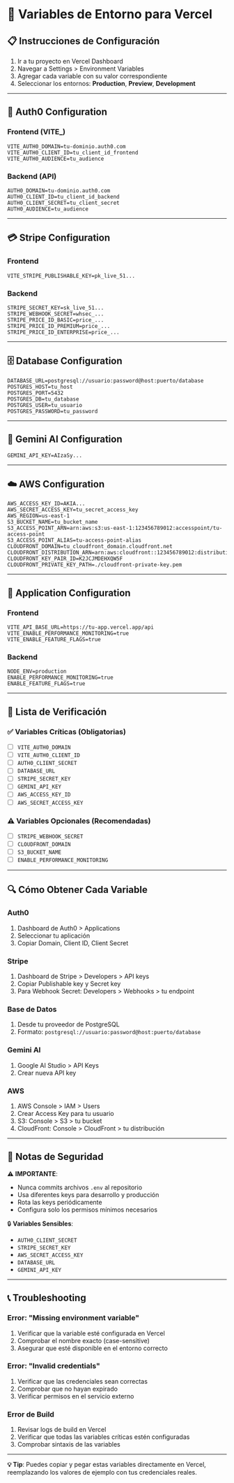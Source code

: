 # 🔐 Variables de Entorno para Vercel

## 📋 Instrucciones de Configuración

1. Ir a tu proyecto en Vercel Dashboard
2. Navegar a Settings > Environment Variables
3. Agregar cada variable con su valor correspondiente
4. Seleccionar los entornos: **Production**, **Preview**, **Development**

---

## 🔑 Auth0 Configuration

### Frontend (VITE_)
```env
VITE_AUTH0_DOMAIN=tu-dominio.auth0.com
VITE_AUTH0_CLIENT_ID=tu_client_id_frontend
VITE_AUTH0_AUDIENCE=tu_audience
```

### Backend (API)
```env
AUTH0_DOMAIN=tu-dominio.auth0.com
AUTH0_CLIENT_ID=tu_client_id_backend
AUTH0_CLIENT_SECRET=tu_client_secret
AUTH0_AUDIENCE=tu_audience
```

---

## 💳 Stripe Configuration

### Frontend
```env
VITE_STRIPE_PUBLISHABLE_KEY=pk_live_51...
```

### Backend
```env
STRIPE_SECRET_KEY=sk_live_51...
STRIPE_WEBHOOK_SECRET=whsec_...
STRIPE_PRICE_ID_BASIC=price_...
STRIPE_PRICE_ID_PREMIUM=price_...
STRIPE_PRICE_ID_ENTERPRISE=price_...
```

---

## 🗄️ Database Configuration

```env
DATABASE_URL=postgresql://usuario:password@host:puerto/database
POSTGRES_HOST=tu_host
POSTGRES_PORT=5432
POSTGRES_DB=tu_database
POSTGRES_USER=tu_usuario
POSTGRES_PASSWORD=tu_password
```

---

## 🤖 Gemini AI Configuration

```env
GEMINI_API_KEY=AIzaSy...
```

---

## ☁️ AWS Configuration

```env
AWS_ACCESS_KEY_ID=AKIA...
AWS_SECRET_ACCESS_KEY=tu_secret_access_key
AWS_REGION=us-east-1
S3_BUCKET_NAME=tu_bucket_name
S3_ACCESS_POINT_ARN=arn:aws:s3:us-east-1:123456789012:accesspoint/tu-access-point
S3_ACCESS_POINT_ALIAS=tu-access-point-alias
CLOUDFRONT_DOMAIN=tu_cloudfront_domain.cloudfront.net
CLOUDFRONT_DISTRIBUTION_ARN=arn:aws:cloudfront::123456789012:distribution/EDFDVBD6EXAMPLE
CLOUDFRONT_KEY_PAIR_ID=K2JCJMDEHXQW5F
CLOUDFRONT_PRIVATE_KEY_PATH=./cloudfront-private-key.pem
```

---

## 🚀 Application Configuration

### Frontend
```env
VITE_API_BASE_URL=https://tu-app.vercel.app/api
VITE_ENABLE_PERFORMANCE_MONITORING=true
VITE_ENABLE_FEATURE_FLAGS=true
```

### Backend
```env
NODE_ENV=production
ENABLE_PERFORMANCE_MONITORING=true
ENABLE_FEATURE_FLAGS=true
```

---

## 📝 Lista de Verificación

### ✅ Variables Críticas (Obligatorias)
- [ ] `VITE_AUTH0_DOMAIN`
- [ ] `VITE_AUTH0_CLIENT_ID`
- [ ] `AUTH0_CLIENT_SECRET`
- [ ] `DATABASE_URL`
- [ ] `STRIPE_SECRET_KEY`
- [ ] `GEMINI_API_KEY`
- [ ] `AWS_ACCESS_KEY_ID`
- [ ] `AWS_SECRET_ACCESS_KEY`

### ⚠️ Variables Opcionales (Recomendadas)
- [ ] `STRIPE_WEBHOOK_SECRET`
- [ ] `CLOUDFRONT_DOMAIN`
- [ ] `S3_BUCKET_NAME`
- [ ] `ENABLE_PERFORMANCE_MONITORING`

---

## 🔍 Cómo Obtener Cada Variable

### Auth0
1. Dashboard de Auth0 > Applications
2. Seleccionar tu aplicación
3. Copiar Domain, Client ID, Client Secret

### Stripe
1. Dashboard de Stripe > Developers > API keys
2. Copiar Publishable key y Secret key
3. Para Webhook Secret: Developers > Webhooks > tu endpoint

### Base de Datos
1. Desde tu proveedor de PostgreSQL
2. Formato: `postgresql://usuario:password@host:puerto/database`

### Gemini AI
1. Google AI Studio > API Keys
2. Crear nueva API key

### AWS
1. AWS Console > IAM > Users
2. Crear Access Key para tu usuario
3. S3: Console > S3 > tu bucket
4. CloudFront: Console > CloudFront > tu distribución

---

## 🚨 Notas de Seguridad

⚠️ **IMPORTANTE**: 
- Nunca commits archivos `.env` al repositorio
- Usa diferentes keys para desarrollo y producción
- Rota las keys periódicamente
- Configura solo los permisos mínimos necesarios

🔒 **Variables Sensibles**:
- `AUTH0_CLIENT_SECRET`
- `STRIPE_SECRET_KEY`
- `AWS_SECRET_ACCESS_KEY`
- `DATABASE_URL`
- `GEMINI_API_KEY`

---

## 📞 Troubleshooting

### Error: "Missing environment variable"
1. Verificar que la variable esté configurada en Vercel
2. Comprobar el nombre exacto (case-sensitive)
3. Asegurar que esté disponible en el entorno correcto

### Error: "Invalid credentials"
1. Verificar que las credenciales sean correctas
2. Comprobar que no hayan expirado
3. Verificar permisos en el servicio externo

### Error de Build
1. Revisar logs de build en Vercel
2. Verificar que todas las variables críticas estén configuradas
3. Comprobar sintaxis de las variables

---

**💡 Tip**: Puedes copiar y pegar estas variables directamente en Vercel, reemplazando los valores de ejemplo con tus credenciales reales.